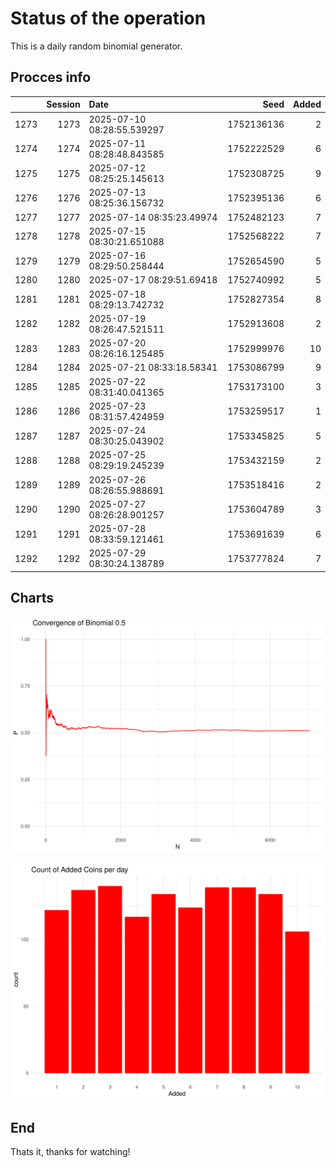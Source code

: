 # Status of the operation
  
  This is a daily random binomial generator.
  
## Procces info

|     | Session|Date                       |       Seed| Added|
|:----|-------:|:--------------------------|----------:|-----:|
|1273 |    1273|2025-07-10 08:28:55.539297 | 1752136136|     2|
|1274 |    1274|2025-07-11 08:28:48.843585 | 1752222529|     6|
|1275 |    1275|2025-07-12 08:25:25.145613 | 1752308725|     9|
|1276 |    1276|2025-07-13 08:25:36.156732 | 1752395136|     6|
|1277 |    1277|2025-07-14 08:35:23.49974  | 1752482123|     7|
|1278 |    1278|2025-07-15 08:30:21.651088 | 1752568222|     7|
|1279 |    1279|2025-07-16 08:29:50.258444 | 1752654590|     5|
|1280 |    1280|2025-07-17 08:29:51.69418  | 1752740992|     5|
|1281 |    1281|2025-07-18 08:29:13.742732 | 1752827354|     8|
|1282 |    1282|2025-07-19 08:26:47.521511 | 1752913608|     2|
|1283 |    1283|2025-07-20 08:26:16.125485 | 1752999976|    10|
|1284 |    1284|2025-07-21 08:33:18.58341  | 1753086799|     9|
|1285 |    1285|2025-07-22 08:31:40.041365 | 1753173100|     3|
|1286 |    1286|2025-07-23 08:31:57.424959 | 1753259517|     1|
|1287 |    1287|2025-07-24 08:30:25.043902 | 1753345825|     5|
|1288 |    1288|2025-07-25 08:29:19.245239 | 1753432159|     2|
|1289 |    1289|2025-07-26 08:26:55.988691 | 1753518416|     2|
|1290 |    1290|2025-07-27 08:26:28.901257 | 1753604789|     3|
|1291 |    1291|2025-07-28 08:33:59.121461 | 1753691639|     6|
|1292 |    1292|2025-07-29 08:30:24.138789 | 1753777824|     7|

## Charts 

![](charts/plot1.png)

![](charts/plot2.png)

## End

Thats it, thanks for watching!
